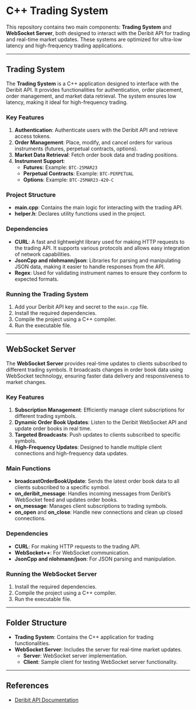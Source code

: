 # C++ Trading System

This repository contains two main components: **Trading System** and **WebSocket Server**, both designed to interact with the Deribit API for trading and real-time market updates. These systems are optimized for ultra-low latency and high-frequency trading applications.

---

## Trading System

The **Trading System** is a C++ application designed to interface with the Deribit API. It provides functionalities for authentication, order placement, order management, and market data retrieval. The system ensures low latency, making it ideal for high-frequency trading.

### Key Features
1. **Authentication**: Authenticate users with the Deribit API and retrieve access tokens.
2. **Order Management**: Place, modify, and cancel orders for various instruments (futures, perpetual contracts, options).
3. **Market Data Retrieval**: Fetch order book data and trading positions.
4. **Instrument Support**:
    - **Futures**: Example: `BTC-25MAR23`
    - **Perpetual Contracts**: Example: `BTC-PERPETUAL`
    - **Options**: Example: `BTC-25MAR23-420-C`

### Project Structure
- **main.cpp**: Contains the main logic for interacting with the trading API.
- **helper.h**: Declares utility functions used in the project.

### Dependencies
- **CURL**: A fast and lightweight library used for making HTTP requests to the trading API. It supports various protocols and allows easy integration of network capabilities.
- **JsonCpp and nlohmann/json**: Libraries for parsing and manipulating JSON data, making it easier to handle responses from the API.
- **Regex**: Used for validating instrument names to ensure they conform to expected formats.

### Running the Trading System
1. Add your Deribit API key and secret to the `main.cpp` file.
2. Install the required dependencies.
3. Compile the project using a C++ compiler.
4. Run the executable file.

---

## WebSocket Server

The **WebSocket Server** provides real-time updates to clients subscribed to different trading symbols. It broadcasts changes in order book data using WebSocket technology, ensuring faster data delivery and responsiveness to market changes.

### Key Features
1. **Subscription Management**: Efficiently manage client subscriptions for different trading symbols.
2. **Dynamic Order Book Updates**: Listen to the Deribit WebSocket API and update order books in real time.
3. **Targeted Broadcasts**: Push updates to clients subscribed to specific symbols.
4. **High-Frequency Updates**: Designed to handle multiple client connections and high-frequency data updates.

### Main Functions
- **broadcastOrderBookUpdate**: Sends the latest order book data to all clients subscribed to a specific symbol.
- **on_deribit_message**: Handles incoming messages from Deribit’s WebSocket feed and updates order books.
- **on_message**: Manages client subscriptions to trading symbols.
- **on_open** and **on_close**: Handle new connections and clean up closed connections.

### Dependencies
- **CURL**: For making HTTP requests to the trading API.
- **WebSocket++**: For WebSocket communication.
- **JsonCpp and nlohmann/json**: For JSON parsing and manipulation.

### Running the WebSocket Server
1. Install the required dependencies.
2. Compile the project using a C++ compiler.
3. Run the executable file.

---

## Folder Structure
- **Trading System**: Contains the C++ application for trading functionalities.
- **WebSocket Server**: Includes the server for real-time market updates.
    - **Server**: WebSocket server implementation.
    - **Client**: Sample client for testing WebSocket server functionality.

---

## References
- [Deribit API Documentation](https://docs.deribit.com/)